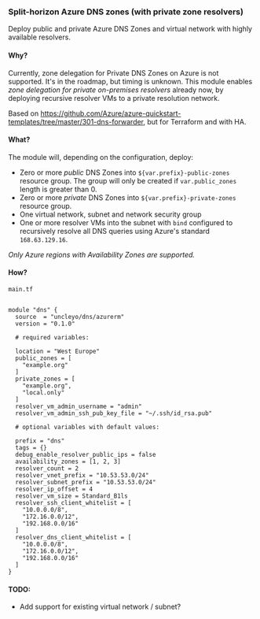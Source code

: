 ### Split-horizon Azure DNS zones (with private zone resolvers)

Deploy public and private Azure DNS Zones and virtual network with highly available resolvers.

#### Why?

Currently, zone delegation for Private DNS Zones on Azure is not supported. It's in the roadmap, but timing is unknown. This module enables _zone delegation for private on-premises resolvers_ already now, by deploying recursive resolver VMs to a private resolution network.

Based on https://github.com/Azure/azure-quickstart-templates/tree/master/301-dns-forwarder, but for Terraform and with HA.

#### What?

The module will, depending on the configuration, deploy:
- Zero or more _public_ DNS Zones into `${var.prefix}-public-zones` resource group. The group will only be created if `var.public_zones` length is greater than 0.
- Zero or more _private_ DNS Zones into `${var.prefix}-private-zones` resource group.
- One virtual network, subnet and network security group
- One or more resolver VMs into the subnet with `bind` configured to recursively resolve all DNS queries using Azure's standard `168.63.129.16`.

_Only Azure regions with Availability Zones are supported._

#### How?

`main.tf`
```hcl

module "dns" {
  source  = "uncleyo/dns/azurerm"
  version = "0.1.0"

  # required variables:

  location = "West Europe"
  public_zones = [
    "example.org"
  ]
  private_zones = [
    "example.org",
    "local.only"
  ]
  resolver_vm_admin_username = "admin"
  resolver_vm_admin_ssh_pub_key_file = "~/.ssh/id_rsa.pub"

  # optional variables with default values:

  prefix = "dns"
  tags = {}
  debug_enable_resolver_public_ips = false
  availability_zones = [1, 2, 3]
  resolver_count = 2
  resolver_vnet_prefix = "10.53.53.0/24"
  resolver_subnet_prefix = "10.53.53.0/24"
  resolver_ip_offset = 4
  resolver_vm_size = Standard_B1ls
  resolver_ssh_client_whitelist = [
    "10.0.0.0/8",
    "172.16.0.0/12",
    "192.168.0.0/16"
  ]
  resolver_dns_client_whitelist = [
    "10.0.0.0/8",
    "172.16.0.0/12",
    "192.168.0.0/16"
  ]
}
```

#### TODO:

- Add support for existing virtual network / subnet?

